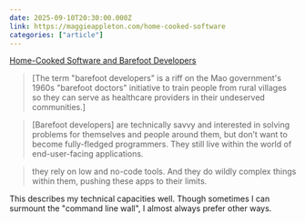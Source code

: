 ```yaml
---
date: 2025-09-10T20:30:00.000Z
link: https://maggieappleton.com/home-cooked-software
categories: ["article"]
---
```

[Home-Cooked Software and Barefoot Developers](https://maggieappleton.com/home-cooked-software)

> [The term "barefoot developers" is a riff on the Mao government's 1960s "barefoot doctors" initiative to train people from rural villages so they can serve as healthcare providers in their undeserved communities.]

> [Barefoot developers] are technically savvy and interested in solving problems for themselves and people around them, but don’t want to become fully-fledged programmers. They still live within the world of end-user-facing applications.

> they rely on low and no-code tools. And they do wildly complex things within them, pushing these apps to their limits.

This describes my technical capacities well. Though sometimes I can surmount the "command line wall", I almost always prefer other ways.
